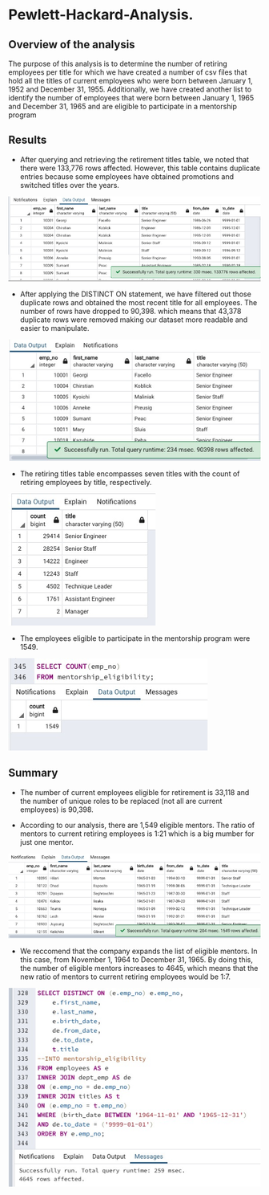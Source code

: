 # Pewlett-Hackard-Analysis.

## **Overview of the analysis**

The purpose of this analysis is to determine the number of retiring employees per title for which we have created a number of csv files that hold all the titles of current employees who were born between January 1, 1952 and December 31, 1955. Additionally, we have created another list to identify the number of employees that were born between January 1, 1965 and December 31, 1965 and are eligible to participate in a mentorship program 

## **Results**

- After querying and retrieving the retirement titles table, we noted that there were 133,776 rows affected. However, this table contains duplicate entries because some employees have obtained promotions and switched titles over the years. 
  
 ![titles](screenshots/titles.png)

- After applying the DISTINCT ON statement, we have filtered out those duplicate rows and obtained the most recent title for all employees. The number of rows have dropped to 90,398. which means that 43,378 duplicate rows were removed making our dataset more readable and easier to manipulate. 

![unique titles](screenshots/unique_titles.png)

- The retiring titles table encompasses seven titles with the count of retiring employees by title, respectively.

![retiring titles](screenshots/retiring_titles.png)

- The employees eligible to participate in the mentorship program were 1549.

![eligible mentors](screenshots/mentorship_eligibility.png)

## **Summary**

- The number of current employees eligible for retirement is 33,118 and the number of unique roles to be replaced (not all are current employees) is 90,398.

- According to our analysis, there are 1,549 eligible mentors. The ratio of mentors to current retiring employees is 1:21 which is a big mumber for just one mentor. 

![mentors](screenshots/eligible_mentors.png)


- We reccomend that the company expands the list of eligible mentors. In this case, from November 1, 1964 to December 31, 1965. By doing this, the number of eligible mentors increases to 4645, which means that the new ratio of mentors to current retiring employees would be 1:7. 
 
 ![new mentors](screenshots/new_mentors.png)
